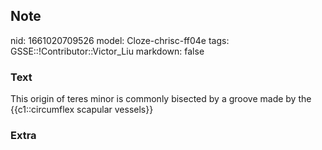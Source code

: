 ## Note
nid: 1661020709526
model: Cloze-chrisc-ff04e
tags: GSSE::!Contributor::Victor_Liu
markdown: false

### Text
This origin of teres minor is commonly bisected by a groove made by the {{c1::circumflex scapular vessels}}

### Extra

